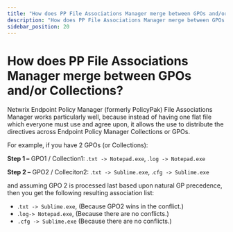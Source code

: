 ```yaml
---
title: "How does PP File Associations Manager merge between GPOs and/or Collections?"
description: "How does PP File Associations Manager merge between GPOs and/or Collections?"
sidebar_position: 20
---
```


# How does PP File Associations Manager merge between GPOs and/or Collections?

Netwrix Endpoint Policy Manager (formerly PolicyPak) File Associations Manager works particularly
well, because instead of having one flat file which everyone must use and agree upon, it allows the
use to distribute the directives across Endpoint Policy Manager Collections or GPOs.

For example, if you have 2 GPOs (or Collections):

**Step 1 –** GPO1 / Collection1: .`txt -> Notepad.exe`, .`log -> Notepad.exe`

**Step 2 –** GPO2 / Colleciton2: .`txt -> Sublime.exe`, .`cfg -> Sublime.exe`

and assuming GPO 2 is processed last based upon natural GP precedence, then you get the following
resulting association list:

- .`txt -> Sublime.exe`, (Because GPO2 wins in the conflict.)
- .`log-> Notepad.exe`, (Because there are no conflicts.)
- `.cfg -> Sublime.exe` (Because there are no conflicts.)
